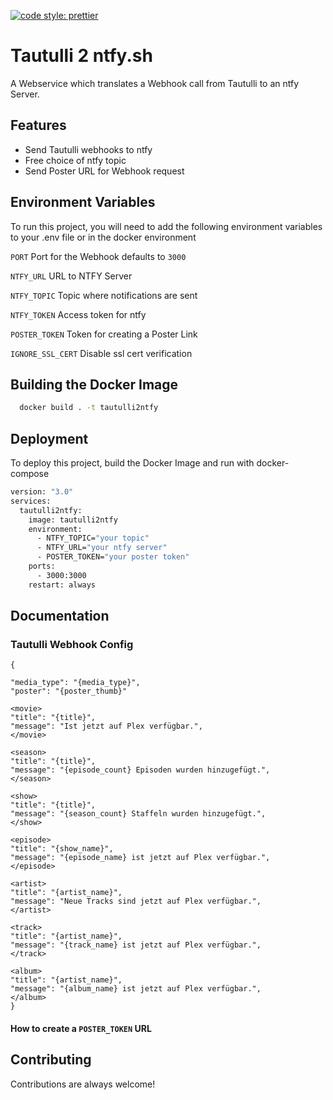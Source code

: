 [![code style: prettier](https://img.shields.io/badge/code_style-prettier-ff69b4.svg?style=flat-square)](https://github.com/prettier/prettier)

# Tautulli 2 ntfy.sh

A Webservice which translates a Webhook call from Tautulli to an ntfy Server.

## Features

- Send Tautulli webhooks to ntfy
- Free choice of ntfy topic
- Send Poster URL for Webhook request

## Environment Variables

To run this project, you will need to add the following environment variables to your .env file or in the docker environment

`PORT` Port for the Webhook defaults to `3000`

`NTFY_URL` URL to NTFY Server

`NTFY_TOPIC` Topic where notifications are sent

`NTFY_TOKEN` Access token for ntfy

`POSTER_TOKEN` Token for creating a Poster Link

`IGNORE_SSL_CERT` Disable ssl cert verification

## Building the Docker Image

```bash
  docker build . -t tautulli2ntfy
```

## Deployment

To deploy this project, build the Docker Image and run with docker-compose

```bash
version: "3.0"
services:
  tautulli2ntfy:
    image: tautulli2ntfy
    environment:
      - NTFY_TOPIC="your topic"
      - NTFY_URL="your ntfy server"
      - POSTER_TOKEN="your poster token"
    ports:
      - 3000:3000
    restart: always

```

## Documentation

### Tautulli Webhook Config

```
{

"media_type": "{media_type}",
"poster": "{poster_thumb}"

<movie>
"title": "{title}",
"message": "Ist jetzt auf Plex verfügbar.",
</movie>

<season>
"title": "{title}",
"message": "{episode_count} Episoden wurden hinzugefügt.",
</season>

<show>
"title": "{title}",
"message": "{season_count} Staffeln wurden hinzugefügt.",
</show>

<episode>
"title": "{show_name}",
"message": "{episode_name} ist jetzt auf Plex verfügbar.",
</episode>

<artist>
"title": "{artist_name}",
"message": "Neue Tracks sind jetzt auf Plex verfügbar.",
</artist>

<track>
"title": "{artist_name}",
"message": "{track_name} ist jetzt auf Plex verfügbar.",
</track>

<album>
"title": "{artist_name}",
"message": "{album_name} ist jetzt auf Plex verfügbar.",
</album>
}
```
#### How to create a `POSTER_TOKEN` URL


## Contributing

Contributions are always welcome!
